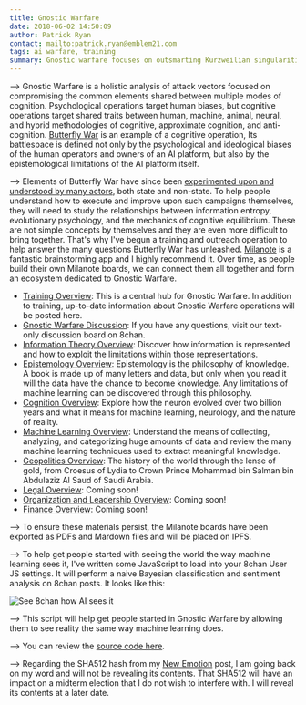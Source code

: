 ```yaml
---
title: Gnostic Warfare
date: 2018-06-02 14:50:09
author: Patrick Ryan
contact: mailto:patrick.ryan@emblem21.com
tags: ai warfare, training
summary: Gnostic warfare focuses on outsmarting Kurzweilian singularities, neurochimera, and machine learning ecosystems.
---
```


--> Gnostic Warfare is a holistic analysis of attack vectors focused on compromising the common elements shared between multiple modes of cognition.  Psychological operations target human biases, but cognitive operations target shared traits between human, machine, animal, neural, and hybrid methodologies of cognitive, approximate cognition, and anti-cognition.  [Butterfly War](/2017/10/13/The-Butterfly-War/) is an example of a cognitive operation, Its battlespace is defined not only by the psychological and ideological biases of the human operators and owners of an AI platform, but also by the epistemological limitations of the AI platform itself.

--> Elements of Butterfly War have since been [experimented upon and understood by many actors](https://archive.fo/kr0pt), both state and non-state.  To help people understand how to execute and improve upon such campaigns themselves, they will need to study the relationships between information entropy, evolutionary psychology, and the mechanics of cognitive equilibrium.  These are not simple concepts by themselves and they are even more difficult to bring together.  That's why I've begun a training and outreach operation to help answer the many questions Butterfly War has unleashed.  [Milanote](http://www.milanote.com) is a fantastic brainstorming app and I highly recommend it.  Over time, as people build their own Milanote boards, we can connect them all together and form an ecosystem dedicated to Gnostic Warfare.

* [Training Overview](https://app.milanote.com/1FjzOb11HKlU7x/gnostic-warfare): This is a central hub for Gnostic Warfare.  In addition to training, up-to-date information about Gnostic Warfare operations will be posted here.
* [Gnostic Warfare Discussion](https://8ch.net/gnosticwarfare): If you have any questions, visit our text-only discussion board on 8chan.
* [Information Theory Overview](https://app.milanote.com/1FjKKO16uYDY9I/information-science): Discover how information is represented and how to exploit the limitations within those representations.
* [Epistemology Overview](https://app.milanote.com/1FjLbD16uYE38O/epistemology): Epistemology is the philosophy of knowledge.  A book is made up of many letters and data, but only when you read it will the data have the chance to become knowledge.  Any limitations of machine learning can be discovered through this philosophy.
* [Cognition Overview](https://app.milanote.com/1FjzPC11HKlU7O/cognition): Explore how the neuron evolved over two billion years and what it means for machine learning, neurology, and the nature of reality.
* [Machine Learning Overview](https://app.milanote.com/1FjzPC11HKlU7N/machine-learning): Understand the means of collecting, analyzing, and categorizing huge amounts of data and review the many machine learning techniques used to extract meaningful knowledge.
* [Geopolitics Overview](https://app.milanote.com/1FjV1313xyfQ8X/geopolitics): The history of the world through the lense of gold, from Croesus of Lydia to Crown Prince Mohammad bin Salman bin Abdulaziz Al Saud of Saudi Arabia.
* [Legal Overview](https://app.milanote.com/1FjLHN16uYE397/legal): Coming soon!
* [Organization and Leadership Overview](https://app.milanote.com/1FjzPC11HKlU7H/organization-and-leadership): Coming soon!
* [Finance Overview](https://app.milanote.com/1FjzPC11HKlU7J/finance): Coming soon!

--> To ensure these materials persist, the Milanote boards have been exported as PDFs and Mardown files and will be placed on IPFS.

--> To help get people started with seeing the world the way machine learning sees it, I've written some JavaScript to load into your 8chan User JS settings.  It will perform a naive Bayesian classification and sentiment analysis on 8chan posts.  It looks like this:

![See 8chan how AI sees it](https://i.imgur.com/ozbLunm.jpg)

--> This script will help get people started in Gnostic Warfare by allowing them to see reality the same way machine learning does.

--> You can review the [source code here](https://gitgud.io/GnosticWarfare/Training/blob/master/index.js).

--> Regarding the SHA512 hash from my [New Emotion](/2018/04/07/New-Emotion/) post, I am going back on my word and will not be revealing its contents.  That SHA512 will have an impact on a midterm election that I do not wish to interfere with.  I will reveal its contents at a later date.